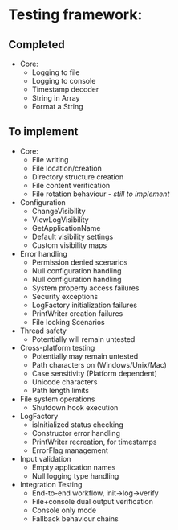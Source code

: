 # Testing framework:

## Completed
- Core:
    - Logging to file
    - Logging to console
    - Timestamp decoder
    - String in Array
    - Format a String

## To implement
- Core:
    - File writing
    - File location/creation
    - Directory structure creation
    - File content verification
    - File rotation behaviour - *still to implement*
- Configuration
    - ChangeVisibility
    - ViewLogVisibility
    - GetApplicationName
    - Default visibility settings
    - Custom visibility maps
- Error handling
    - Permission denied scenarios
    - Null configuration handling
    - Null configuration handling
    - System property access failures
    - Security exceptions
    - LogFactory initialization failures
    - PrintWriter creation failures
    - File locking Scenarios
- Thread safety
    - Potentially will remain untested
- Cross-platform testing
    - Potentially may remain untested
    - Path characters on (Windows/Unix/Mac)
    - Case sensitivity (Platform dependent)
    - Unicode characters
    - Path length limits
- File system operations
    - Shutdown hook execution
- LogFactory
    - isInitialized status checking
    - Constructor error handling
    - PrintWriter recreation, for timestamps
    - ErrorFlag management
- Input validation
    - Empty application names
    - Null logging type handling
- Integration Testing
    - End-to-end workflow, init->log->verify
    - File+console dual output verification
    - Console only mode
    - Fallback behaviour chains